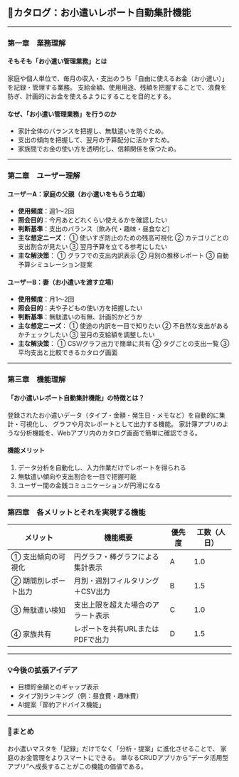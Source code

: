 ## 📘カタログ：お小遣いレポート自動集計機能

---

### 第一章　業務理解

#### そもそも「お小遣い管理業務」とは

家庭や個人単位で、毎月の収入・支出のうち「自由に使えるお金（お小遣い）」を記録・管理する業務。
支給金額、使用用途、残額を把握することで、浪費を防ぎ、計画的にお金を使えるようにすることを目的とする。

#### なぜ、「お小遣い管理業務」を行うのか

* 家計全体のバランスを把握し、無駄遣いを防ぐため。
* 支出の傾向を把握して、翌月の予算配分に活かすため。
* 家族間でお金の使い方を透明化し、信頼関係を保つため。

---

### 第二章　ユーザー理解

#### ユーザーA：家庭の父親（お小遣いをもらう立場）

* **使用頻度**：週1〜2回
* **照会目的**：今月あとどれくらい使えるかを確認したい
* **判断基準**：支出のバランス（飲み代・趣味・昼食など）
* **主な想定ニーズ**：
  ① 使いすぎ防止のための残高可視化
  ② カテゴリごとの支出割合が見たい
  ③ 翌月予算を立てる参考にしたい
* **主な解決策**：
  ① グラフでの支出内訳表示
  ② 月別の推移レポート
  ③ 自動予算シミュレーション提案

#### ユーザーB：妻（お小遣いを渡す立場）

* **使用頻度**：月1〜2回
* **照会目的**：夫や子どもの使い方を把握したい
* **判断基準**：無駄遣いの有無、計画的かどうか
* **主な想定ニーズ**：
  ① 使途の内訳を一目で知りたい
  ② 不自然な支出があるかチェックしたい
  ③ 翌月の支給額を調整したい
* **主な解決策**：
  ① CSV/グラフ出力で簡単に共有
  ② タグごとの支出一覧
  ③ 平均支出と比較できるカタログ画面

---

### 第三章　機能理解

#### 「お小遣いレポート自動集計機能」の特徴とは？

登録されたお小遣いデータ（タイプ・金額・発生日・メモなど）を自動的に集計・可視化し、
グラフや月次レポートとして出力する機能。
家計簿アプリのような分析機能を、Webアプリ内のカタログ画面で簡単に確認できる。

#### 機能メリット

1. データ分析を自動化し、入力作業だけでレポートを得られる
2. 無駄遣い傾向や支出割合を一目で把握可能
3. ユーザー間の金銭コミュニケーションが円滑になる

---

### 第四章　各メリットとそれを実現する機能

| メリット             | 機能概要                           | 優先度 | 工数（人日） |
| -------------------- | ---------------------------------- | ------ | ------------ |
| ① 支出傾向の可視化   | 円グラフ・棒グラフによる集計表示   | A      | 1.0          |
| ② 期間別レポート出力 | 月別・週別フィルタリング＋CSV出力  | B      | 1.5          |
| ③ 無駄遣い検知       | 支出上限を超えた場合のアラート表示 | C      | 1.0          |
| ④ 家族共有           | レポートを共有URLまたはPDFで出力   | D      | 1.5          |

---

### 💡今後の拡張アイデア

* 目標貯金額とのギャップ表示
* タイプ別ランキング（例：昼食費・趣味費）
* AI提案「節約アドバイス機能」

---

### 🏁まとめ

お小遣いマスタを「記録」だけでなく「分析・提案」に進化させることで、
家庭のお金管理をよりスマートにできる。
単なるCRUDアプリから“データ活用型アプリ”へ成長することがこの機能の価値である。

